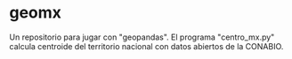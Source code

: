 # geomx

Un repositorio para jugar con "geopandas". El programa "centro_mx.py" calcula centroide del territorio nacional con datos abiertos de la CONABIO.
